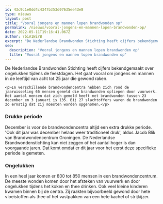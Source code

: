 ```yaml
---
id: 43c9c1e0dd4c4347b353d07635ee43e8
type: nieuws
layout: post
title: "Vooral jongens en mannen lopen brandwonden op"
permalink: /nieuws/vooral-jongens-en-mannen-lopen-brandwonden-op/
date: 2022-05-11T19:16:41.067Z
author: 7biA1WiYB
excerpt: "De Nederlandse Brandwonden Stichting heeft cijfers bekendgemaakt over ongelukken tijdens de feestdagen. Het gaat vooral om jongens en mannen in de leeftijd van acht tot 25 jaar die gewond raken.  "
seo:
  description: "Vooral jongens en mannen lopen brandwonden op"
  title: "Vooral jongens en mannen lopen brandwonden op"
---
```

De Nederlandse Brandwonden Stichting heeft cijfers bekendgemaakt over ongelukken tijdens de feestdagen. Het gaat vooral om jongens en mannen in de leeftijd van acht tot 25 jaar die gewond raken.  

    <p>In verschillende brandwondencentra hebben zich rond de jaarwisseling 66 mensen gemeld die brandwonden opliepen door vuurwerk. Het aantal mensen dat zich gemeld heeft met brandwonden tussen 23 december en 3 januari is 135. Bij 27 slachtoffers waren de brandwonden zo ernstig dat zij moesten worden opgenomen.</p>
<h3>Drukke periode</h3>
<p>December is voor de brandwondencentra altijd een extra drukke periode. 'Ook dit jaar was december helaas weer traditioneel druk', aldus Jacob Blik van Brandwondencentrum Groningen. De Nederlandse Brandwondenstichting kan niet zeggen of het aantal hoger is dan voorgaande jaren. Dat komt omdat er dit jaar voor het eerst deze specifieke periode is gemeten.</p>
<h3>Ongelukken</h3>
<p>In een heel jaar komen er 800 tot 850 mensen in een brandwondencentrum. De meeste wonden komen door het afsteken van vuurwerk en door ongelukken tijdens het koken en thee drinken. Ook veel kleine kinderen kwamen binnen bij de centra. Zij raakten bijvoorbeeld gewond door hete vloeistoffen als thee of het vastpakken van een hete kachel of strijkijzer. </p>  
